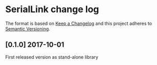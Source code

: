 # SerialLink change log

The format is based on [Keep a Changelog](http://keepachangelog.com/)
and this project adheres to [Semantic Versioning](http://semver.org/).

## [0.1.0] 2017-10-01
First released version as stand-alone library
